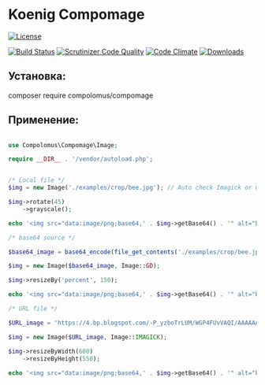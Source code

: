 # Koenig Compomage


[![License](https://poser.pugx.org/compolomus/Compomage/license)](https://packagist.org/packages/compolomus/Compomage)

[![Build Status](https://scrutinizer-ci.com/g/Compolomus/Compomage/badges/build.png?b=master)](https://scrutinizer-ci.com/g/Compolomus/Compomage/build-status/master)
[![Scrutinizer Code Quality](https://scrutinizer-ci.com/g/Compolomus/Compomage/badges/quality-score.png?b=master)](https://scrutinizer-ci.com/g/Compolomus/Compomage/?branch=master)
[![Code Climate](https://codeclimate.com/github/Compolomus/Compomage/badges/gpa.svg)](https://codeclimate.com/github/Compolomus/Compomage)
[![Downloads](https://poser.pugx.org/compolomus/Compomage/downloads)](https://packagist.org/packages/compolomus/Compomage)

## Установка:

composer require compolomus/compomage

## Применение:

```php

use Compolomus\Compomage\Image;

require __DIR__ . '/vendor/autoload.php';


/* Local file */
$img = new Image('./examples/crop/bee.jpg'); // Auto check Imagick or GD default

$img->rotate(45)
    ->grayscale();

echo '<img src="data:image/png;base64,' . $img->getBase64() . '" alt="base64_image" style="background-color: orange;" />';

/* base64 source */

$base64_image = base64_encode(file_get_contents('./examples/crop/bee.jpg'));

$img = new Image($base64_image, Image::GD);

$img->resizeBy('percent', 150);

echo '<img src="data:image/png;base64,' . $img->getBase64() . '" alt="base64_image" />';

/* URL file */

$URL_image = 'https://4.bp.blogspot.com/-P_yzboTrLUM/WGP4FUvVAQI/AAAAAAAABGc/SkRu_mOPKOwxsxLic-dBhugEyvPgvLEqgCLcB/s320/1.png';

$img = new Image($URL_image, Image::IMAGICK);

$img->resizeByWidth(600)
    ->resizeByHeight(550);
    
echo '<img src="data:image/png;base64,' . $img->getBase64() . '" alt="base64_image" />';

```
